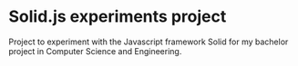 # Solid.js experiments project

Project to experiment with the Javascript framework Solid for my bachelor project in Computer Science and Engineering.